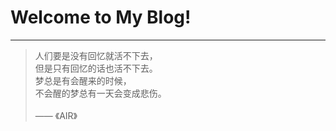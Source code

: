 # Welcome to My Blog!


<script src="https://unpkg.com/typed.js@2.1.0/dist/typed.umd.js"></script>
<span id="typed-des"></span>
<script src="javascripts/typed_content.js"></script>

---

> 人们要是没有回忆就活不下去，
> <br>但是只有回忆的话也活不下去。
> <br>梦总是有会醒来的时候，
> <br>不会醒的梦总有一天会变成悲伤。      
> <br>    —— 《AIR》



